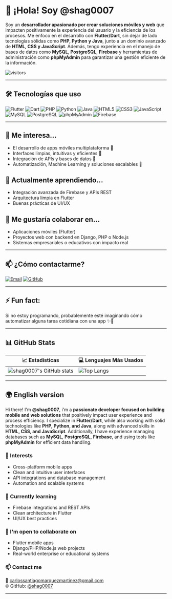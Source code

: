 # 👋 ¡Hola! Soy @shag0007

Soy un **desarrollador apasionado por crear soluciones móviles y web** que impacten positivamente la experiencia del usuario y la eficiencia de los procesos. Me enfoco en el desarrollo con **Flutter/Dart**, sin dejar de lado tecnologías sólidas como **PHP, Python y Java**, junto a un dominio avanzado de **HTML, CSS y JavaScript**. Además, tengo experiencia en el manejo de bases de datos como **MySQL**, **PostgreSQL**, **Firebase** y herramientas de administración como **phpMyAdmin** para garantizar una gestión eficiente de la información.


![visitors](https://komarev.com/ghpvc/?username=shag0007&label=Profile%20views&color=0e75b6&style=flat)

---

## 🛠️ Tecnologías que uso

![Flutter](https://img.shields.io/badge/Flutter-02569B?logo=flutter&logoColor=white&style=for-the-badge)
![Dart](https://img.shields.io/badge/Dart-0175C2?logo=dart&logoColor=white&style=for-the-badge)
![PHP](https://img.shields.io/badge/PHP-777BB4?logo=php&logoColor=white&style=for-the-badge)
![Python](https://img.shields.io/badge/Python-3776AB?logo=python&logoColor=white&style=for-the-badge)
![Java](https://img.shields.io/badge/Java-007396?logo=java&logoColor=white&style=for-the-badge)
![HTML5](https://img.shields.io/badge/HTML5-E34F26?logo=html5&logoColor=white&style=for-the-badge)
![CSS3](https://img.shields.io/badge/CSS3-1572B6?logo=css3&logoColor=white&style=for-the-badge)
![JavaScript](https://img.shields.io/badge/JavaScript-F7DF1E?logo=javascript&logoColor=black&style=for-the-badge)
![MySQL](https://img.shields.io/badge/MySQL-4479A1?logo=mysql&logoColor=white&style=for-the-badge)
![PostgreSQL](https://img.shields.io/badge/PostgreSQL-336791?logo=postgresql&logoColor=white&style=for-the-badge)
![phpMyAdmin](https://img.shields.io/badge/phpMyAdmin-6C78AF?logo=php&logoColor=white&style=for-the-badge)
![Firebase](https://img.shields.io/badge/Firebase-FFCA28?logo=firebase&logoColor=black&style=for-the-badge)

---

## 👀 Me interesa...
- El desarrollo de apps móviles multiplataforma 📱
- Interfaces limpias, intuitivas y eficientes 🧠
- Integración de APIs y bases de datos 🔌
- Automatización, Machine Learning y soluciones escalables 🤖

## 🌱 Actualmente aprendiendo...
- Integración avanzada de Firebase y APIs REST
- Arquitectura limpia en Flutter
- Buenas prácticas de UI/UX

## 🤝 Me gustaría colaborar en...
- Aplicaciones móviles (Flutter)
- Proyectos web con backend en Django, PHP o Node.js
- Sistemas empresariales o educativos con impacto real

---

## 📫 ¿Cómo contactarme?

[![Email](https://img.shields.io/badge/Email-carlossantiagomarquezmartinez%40gmail.com-D14836?logo=gmail&logoColor=white&style=for-the-badge)](mailto:carlossantiagomarquezmartinez@gmail.com)
[![GitHub](https://img.shields.io/badge/GitHub-shag0007-181717?logo=github&logoColor=white&style=for-the-badge)](https://github.com/shag0007)

---

## ⚡ Fun fact:
Si no estoy programando, probablemente esté imaginando cómo automatizar alguna tarea cotidiana con una app ✨📱

---

## 📊 GitHub Stats

| 📈 Estadísticas | 💻 Lenguajes Más Usados |
|----------------|-------------------------|
| ![shag0007's GitHub stats](https://github-readme-stats.vercel.app/api?username=shag0007&show_icons=true&theme=radical&hide=contribs,prs) | ![Top Langs](https://github-readme-stats.vercel.app/api/top-langs/?username=shag0007&layout=compact&theme=radical) |

---

## 🌍 English version

Hi there! I'm **@shag0007**, i'm a **passionate developer focused on building mobile and web solutions** that positively impact user experience and process efficiency. I specialize in **Flutter/Dart**, while also working with solid technologies like **PHP, Python, and Java**, along with advanced skills in **HTML, CSS, and JavaScript**. Additionally, I have experience managing databases such as **MySQL**, **PostgreSQL**, **Firebase**, and using tools like **phpMyAdmin** for efficient data handling.


### 👀 Interests
- Cross-platform mobile apps
- Clean and intuitive user interfaces
- API integrations and database management
- Automation and scalable systems

### 🌱 Currently learning
- Firebase integrations and REST APIs
- Clean architecture in Flutter
- UI/UX best practices

### 🤝 I'm open to collaborate on
- Flutter mobile apps
- Django/PHP/Node.js web projects
- Real-world enterprise or educational systems

### 📫 Contact me
📧 carlossantiagomarquezmartinez@gmail.com  
🌐 GitHub: [@shag0007](https://github.com/shag0007)

---
